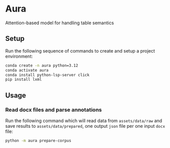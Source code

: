 # Aura

Attention-based model for handling table semantics

## Setup

Run the following sequence of commands to create and setup a project environment:

```sh
conda create -n aura python=3.12
conda activate aura
conda install python-lsp-server click
pip install lxml
```

## Usage

### Read docx files and parse annotations

Run the following command which will read data from `assets/data/raw` and save results to `assets/data/prepared`, one output `json` file per one input `docx` file:

```sh
python -m aura prepare-corpus
```
